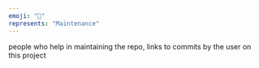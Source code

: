 ```yaml
---
emoji: "🚧"
represents: "Maintenance"
---
```

people who help in maintaining the repo, links to commits by the user on this project